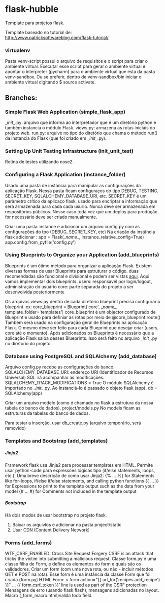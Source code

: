 # flask-hubble

Template para projetos flask.

Template baseado no tutorial de: http://www.patricksoftwareblog.com/flask-tutorial/

### virtualenv
Pasta venv-script possui o arquivo de requisitos e o script para criar o ambiente virtual.
Executar esse script para gerar o ambiente virtual e apontar o interpreter (pycharm) para o ambiente virtual que
esta da pasta venv-sandbox. Ou se preferir, dentro de venv-sandbox/bin iniciar o ambiente virtual digitando $ source activate.

## Branches:

### Simple Flask Web Application (simple_flask_app)
\__init\__.py: arquivo que informa ao interpretador que é um diretório python e também instancia o módulo Flask.
views.py: armazena as rotas iniciais do projeto web.
run.py: arquivo no tipo do diretório que chama o método run() da instancia do Flask (que foi criado em \__init\__.py).

### Setting Up Unit Testing Infrastructure (init_unit_test)
Rotina de testes utilizando nose2.

### Configuring a Flask Application (instance_folder)
Usado uma pasta de instãncia para manipular as configurações da aplicação Flask.
Nessa pasta ficam configuraços do tipo DEBUG, TESTING, SECRET_KEY, SQLALCHEMY_DATABASE_URI, etc.
SECRET_KEY é um paràmetro crítico da aplicaço flask,  usado para encriptar a informação que será 
armazenada para cada cada usurio. Nunca deve ser armazenada em respositórios públicos.
Nesse caso toda vez que um deploy para produção for necessário deve ser criado manualmente.

Criar uma pasta instance e adicionar um arquivo  config.py com as configurações do tpo (DEBUG, SECRET_KEY, etc)
Na criação da instância flask adicionar :
app = Flask(\__name\__, instance_relative_config=True)
app.config.from_pyfile('config.py')


### Using Blueprints to Organize your Application (add_blueprints)
Blueprints é um ótimo método para organizar a aplicação Flask. Existem diversas formas de usar Blueprints para
estruturar o código, duas recomendadas são funcional e divisional e podem ser vistas [aqui](http://exploreflask.readthedocs.io/en/latest/blueprints.html#where-do-you-put-them).
Aqui vamos implementar dois blueprints.
users: responsavel por login/logout, administração do usuário
core: parte separada do projeto a ser desenvolvida posteriormente

Os arquivos views.py dentro de cada diretório blueprint precisa configurar o blueprint.
ex: core_blueprint = Blueprint('core', \__name\__, template_folder='templates')
core_blueprint é um objector configurado de Blueprint e usado para definiar as rotas por meio de @core_blueprint.route()
Também será usado na configuração geral de Blueprints na aplicação Flask.
O mesmo deve ser feito para cada Blueprint que desejar criar (users, core até o momento).
Após adicionados os Blueprints é necessário que a aplicação Flask saiba desses Blueprints. Isso será feito
no arquivo \__init\__.py no diretorio do projeto.

### Database using PostgreSQL and SQLAlchemy (add_database)
Arquivo config.py recebe as configurações do banco.
SQLALCHEMY_DATABASE_URI: endereço URI (Identificador de Recursos Universal)
SQL irá acompanhar as modificações.
SQLALCHEMY_TRACK_MODIFICATIONS = True
O módulo SQLAlchemy é importado no \__init\__.py. Ao instanciá-lo é passado o objeto flask (app).
db = SQLAlchemy(app)

Criar um arquivo modelo (como é chamado no flask a estrutura da nossa tabela do banco de dados).
project/models.py
No models ficam as estruturas da tabelas do banco de dados.

Para testar a inserção, usar db_create.py (arquivo temporário, será removido)

### Templates and Bootstrap (add_templates)

##### Jinja2
Framework flask usa Jinja2 para processar templates em HTML. Permite usar python-code para expressões lógicas tipo
(if/else statements, loops, etc.).
Uma breve descrição de como usar Jinja2:
{% … %} for Statements like for-loops, if/else if/else statements, and calling python functions
{{ … }} for Expressions to print to the template output such as the data from your model
{# … #} for Comments not included in the template output

##### Bootstrap
Há dois modos de usar bootstrap no projeto flask.
1. Baixar os arquivlos e adicionar na pasta project/static
2. Usar CDN (Content Delivery Network)


### Forms (add_forms)
WTF_CSRF_ENABLED: Cross Site Request Forgery
CSRF is an attack that tricks the victim into submitting a malicious request.
Classe form.py é uma classe filha de Form, e define os elementos do form e quais são os validadores.
Criar um form (com uma nova rota, ou não - incluir métodos GET e POST na rota). 
Esse form é uma instância da classe Form que foi criada (form.py)
HTML Form: < form action="{{ url_for('recipes.add_recipe') }}" ...
{{ form.csrf_token }}’ line is used as part of the CSRF protection
Mensagens de erro (usando flask flash), mensagens adicionadas no layout.
Macro (_form_macro.html)valida todo field.



